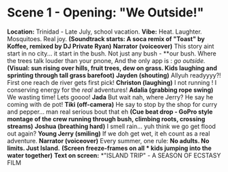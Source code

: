 # Scene 1 - Opening: "We Outside!"
**Location:** Trinidad - Late July, school vacation.
**Vibe:** Heat. Laughter. Mosquitoes. Real joy.
**(Soundtrack starts: A soca remix of "Toast" by Koffee, remixed by DJ Private Ryan)**
**Narrator (voiceover)**
This story aint start in no city... it start in the bush.
Not just any bush - **our bush.
Where the trees talk louder than your pnone,
And the only app is : *go outside.*
**(Visual: sun rising over hills, fruit trees, dew on grass. Kids laughing and sprinting through tall grass barefoot)**
**Jayden (shouting)**
Allyuh readyyyy?! First one reach de river gets first pick!
**Christon (laughing)**
I not running ! I conserving energy for the *real* adventures!
**Adalia (grabbing rope swing)**
We wasting time! Lets goooo!
**Jada**
But wait nah, where Jerry? He say he coming with de pot!
**Tiki (off-camera)**
He say to stop by the shop for curry and pepper... man real serious bout that eh
**(Cue beat drop - GoPro style montage of the crew running through bush, climbing roots, crossing streams)**
**Joshua (breathing hard)**
I smell rain... yuh think we go get flood out again?
**Young Jerry (smiling)**
If we doh get wet, it eh count as a real adventure.
**Narrator (voiceover)**
Every summer, one rule: **No adults. No limits. Just Island.**
**(Screen freeze-frames on all * kids jumping into the water together)**
**Text on screen:**
*"ISLAND TRIP" - A SEASON OF ECSTASY FILM





